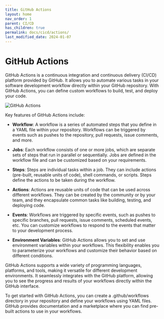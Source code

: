 ```yaml
---
title: GitHub Actions
layout: home
nav_order: 1
parent: CI/CD
has_children: true
permalink: docs/cicd/actions/
last_modified_date: 2024-01-07
---
```


# GitHub Actions

GitHub Actions is a continuous integration and continuous delivery (CI/CD) platform provided by GitHub. It allows you to automate various tasks in your software development workflow directly within your GitHub repository. With GitHub Actions, you can define custom workflows to build, test, and deploy your code.

![GitHub Actions](https://user-cube.github.io/devops-cheatsheet/assets/images/github-actions.png)

Key features of GitHub Actions include:

- **Workflow**: A workflow is a series of automated steps that you define in a YAML file within your repository. Workflows can be triggered by events such as pushes to the repository, pull requests, issue comments, and more.

- **Jobs**: Each workflow consists of one or more jobs, which are separate sets of steps that run in parallel or sequentially. Jobs are defined in the workflow file and can be customized based on your requirements.

- **Steps**: Steps are individual tasks within a job. They can include actions (pre-built, reusable units of code), shell commands, or scripts. Steps define the actions to be taken during the workflow.

- **Actions**: Actions are reusable units of code that can be used across different workflows. They can be created by the community or by your team, and they encapsulate common tasks like building, testing, and deploying code.

- **Events**: Workflows are triggered by specific events, such as pushes to specific branches, pull requests, issue comments, scheduled events, etc. You can customize workflows to respond to the events that matter to your development process.

- **Environment Variables**: GitHub Actions allows you to set and use environment variables within your workflows. This flexibility enables you to parameterize your workflows and customize their behavior based on different conditions.

GitHub Actions supports a wide variety of programming languages, platforms, and tools, making it versatile for different development environments. It seamlessly integrates with the GitHub platform, allowing you to see the progress and results of your workflows directly within the GitHub interface.

To get started with GitHub Actions, you can create a .github/workflows directory in your repository and define your workflows using YAML files. GitHub provides documentation and a marketplace where you can find pre-built actions to use in your workflows.